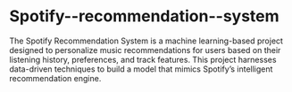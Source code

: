 # Spotify--recommendation--system
The Spotify Recommendation System is a machine learning-based project designed to personalize music recommendations for users based on their listening history, preferences, and track features. This project harnesses data-driven techniques to build a model that mimics Spotify’s intelligent recommendation engine.
